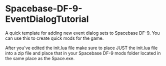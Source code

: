 # Spacebase-DF-9-EventDialogTutorial
A quick template for adding new event dialog sets to Spacebase DF-9. You can use this to create quick mods for the game.

After you've edited the init.lua file make sure to place JUST the init.lua file into a zip file and place that in your Spacebase DF-9 mods folder located in the same place as the Space.exe.  

